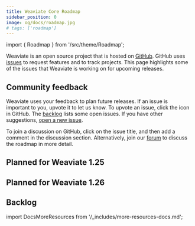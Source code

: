 ```yaml
---
title: Weaviate Core Roadmap
sidebar_position: 0
image: og/docs/roadmap.jpg
# tags: ['roadmap']
---
```


import { Roadmap } from '/src/theme/Roadmap';

Weaviate is an open source project that is hosted on [GitHub](https://github.com/weaviate). GitHub uses [issues](https://github.com/weaviate/weaviate/issues) to request features and to track projects. This page highlights some of the issues that Weaviate is working on for upcoming releases. 

## Community feedback
Weaviate uses your feedback to plan future releases. If an issue is important to you, upvote it to let us know. To upvote an issue, click the <i className="far fa-thumbs-up"></i> icon in GitHub. The [backlog](/developers/weaviate/roadmap#backlog) lists some open issues. If you have other suggestions, [open a new issue](https://github.com/weaviate/weaviate/issues/new/choose).

To join a discussion on GitHub, click on the issue title, and then add a comment in the discussion section. Alternatively, join our [forum](https://forum.weaviate.io/) to discuss the roadmap in more detail.

## Planned for Weaviate 1.25

<Roadmap label="planned-1.25"/>

## Planned for Weaviate 1.26

<Roadmap label="planned-1.26"/>

## Backlog

<Roadmap label="backlog"/>

import DocsMoreResources from '/_includes/more-resources-docs.md';

<DocsMoreResources />
